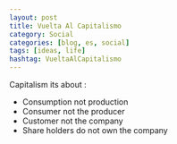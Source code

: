 ```yaml
---
layout: post
title: Vuelta Al Capitalismo
category: Social
categories: [blog, es, social]
tags: [ideas, life]
hashtag: VueltaAlCapitalismo
---
```


Capitalism its about :

- Consumption not production
- Consumer not the producer
- Customer not the company
- Share holders do not own the company
